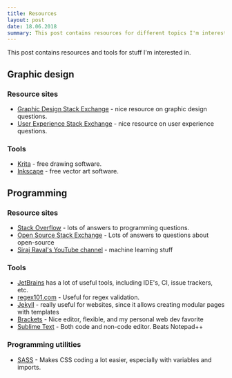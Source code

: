 ```yaml
---
title: Resources
layout: post
date: 18.06.2018
summary: This post contains resources for different topics I'm interested in, including websites, tools, etc.
---
```


This post contains resources and tools for stuff I'm interested in. 

## Graphic design

### Resource sites

* [Graphic Design Stack Exchange](https://graphicdesign.stackexchange.com) - nice resource on graphic design questions.
* [User Experience Stack Exchange](https://ux.stackexchange.com) - nice resource on user experience questions.

### Tools

* [Krita](https://krita.org/) - free drawing software.
* [Inkscape](https://inkscape.org/en/) - free vector art software.

## Programming

### Resource sites

* [Stack Overflow](https://stackoverflow.com) - lots of answers to programming questions.
* [Open Source Stack Exchange](https://opensource.stackexchange.com/) - Lots of answers to questions about open-source
* [Siraj Raval's YouTube channel](https://www.youtube.com/channel/UCWN3xxRkmTPmbKwht9FuE5A) - machine learning stuff

### Tools

* [JetBrains](https://www.jetbrains.com/) has a lot of useful tools, including IDE's, CI, issue trackers, etc.
* [regex101.com](https://regex101.com/) - Useful for regex validation.
* [Jekyll](https://jekyllrb.com) - really useful for websites, since it allows creating modular pages with templates
* [Brackets](http://brackets.io/) - Nice editor, flexible, and my personal web dev favorite
* [Sublime Text](https://www.sublimetext.com/) - Both code and non-code editor. Beats Notepad++

### Programming utilities

* [SASS](https://sass-lang.com/) - Makes CSS coding a lot easier, especially with variables and imports.


